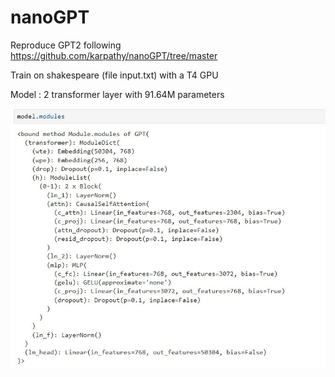 # nanoGPT

Reproduce GPT2 following https://github.com/karpathy/nanoGPT/tree/master

Train on shakespeare (file input.txt) with a T4 GPU

Model : 2 transformer layer with 91.64M parameters

![image](https://github.com/WayneZHAO1989/nanoGPT/blob/main/asset/screenshot.jpg)
